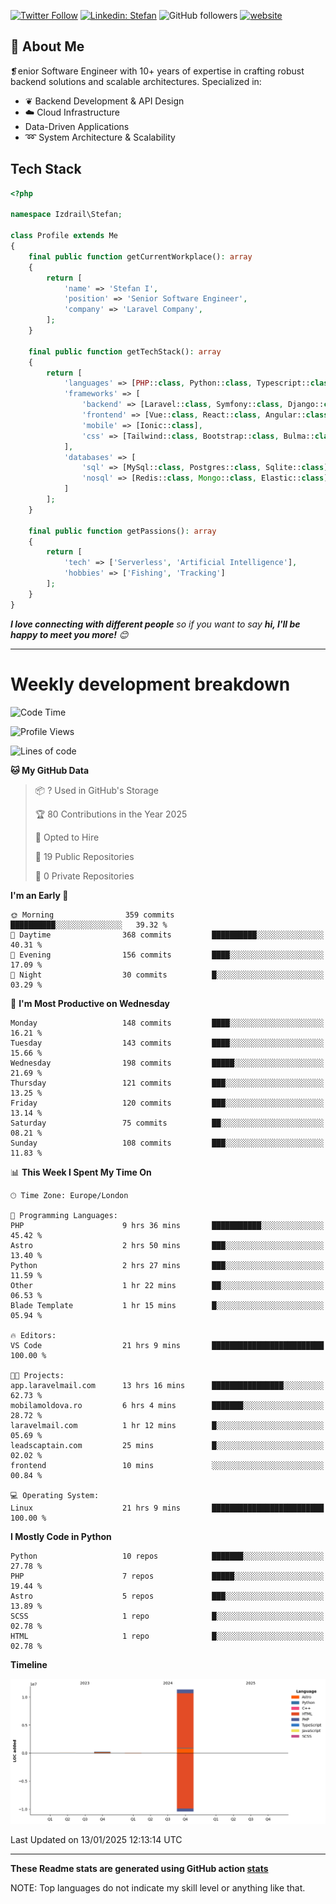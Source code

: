[![Twitter Follow](https://img.shields.io/twitter/follow/thephpteacher?label=Follow)](https://twitter.com/intent/follow?screen_name=thephpteacher)
[![Linkedin: Stefan](https://img.shields.io/badge/izdrail-blue?style=flat-square&logo=Linkedin&logoColor=white&link=https://www.linkedin.com/in/izdrail/)](https://www.linkedin.com/in/izdrail/)
![GitHub followers](https://img.shields.io/github/followers/izdrail?label=Follow&style=social)
[![website](https://img.shields.io/badge/Website-46a2f1.svg?&style=flat-square&logo=Google-Chrome&logoColor=white&link=https://izdrail.com/)](https://izdrail.com/)

## 🚀 About Me
❡enior Software Engineer with 10+ years of expertise in crafting robust backend solutions and scalable architectures. 
Specialized in:

- ❦ Backend Development & API Design
- ☁️ Cloud Infrastructure
-  Data-Driven Applications
- ➿ System Architecture & Scalability

## Tech Stack

```php
<?php

namespace Izdrail\Stefan;

class Profile extends Me
{
    final public function getCurrentWorkplace(): array
    {
        return [
            'name' => 'Stefan I',
            'position' => 'Senior Software Engineer',
            'company' => 'Laravel Company',
        ];
    }
    
    final public function getTechStack(): array
    {
        return [
            'languages' => [PHP::class, Python::class, Typescript::class],
            'frameworks' => [
                'backend' => [Laravel::class, Symfony::class, Django::class, FastApi::class],
                'frontend' => [Vue::class, React::class, Angular::class],
                'mobile' => [Ionic::class],
                'css' => [Tailwind::class, Bootstrap::class, Bulma::class]
            ],
            'databases' => [
                'sql' => [MySql::class, Postgres::class, Sqlite::class],
                'nosql' => [Redis::class, Mongo::class, Elastic::class]
            ]
        ];
    }

    final public function getPassions(): array
    {
        return [
            'tech' => ['Serverless', 'Artificial Intelligence'],
            'hobbies' => ['Fishing', 'Tracking']
        ];
    }
}
```
 <em><b>I love connecting with different people</b> so if you want to say <b>hi, I'll be happy to meet you more!</b> 😊</em>


---
# Weekly development breakdown
<!--START_SECTION:waka-->
![Code Time](http://img.shields.io/badge/Code%20Time-904%20hrs%2040%20mins-blue)

![Profile Views](http://img.shields.io/badge/Profile%20Views-18-blue)

![Lines of code](https://img.shields.io/badge/From%20Hello%20World%20I%27ve%20Written-11.7%20million%20lines%20of%20code-blue)

**🐱 My GitHub Data** 

> 📦 ? Used in GitHub's Storage 
 > 
> 🏆 80 Contributions in the Year 2025
 > 
> 💼 Opted to Hire
 > 
> 📜 19 Public Repositories 
 > 
> 🔑 0 Private Repositories 
 > 
**I'm an Early 🐤** 

```text
🌞 Morning                359 commits         ██████████░░░░░░░░░░░░░░░   39.32 % 
🌆 Daytime                368 commits         ██████████░░░░░░░░░░░░░░░   40.31 % 
🌃 Evening                156 commits         ████░░░░░░░░░░░░░░░░░░░░░   17.09 % 
🌙 Night                  30 commits          █░░░░░░░░░░░░░░░░░░░░░░░░   03.29 % 
```
📅 **I'm Most Productive on Wednesday** 

```text
Monday                   148 commits         ████░░░░░░░░░░░░░░░░░░░░░   16.21 % 
Tuesday                  143 commits         ████░░░░░░░░░░░░░░░░░░░░░   15.66 % 
Wednesday                198 commits         █████░░░░░░░░░░░░░░░░░░░░   21.69 % 
Thursday                 121 commits         ███░░░░░░░░░░░░░░░░░░░░░░   13.25 % 
Friday                   120 commits         ███░░░░░░░░░░░░░░░░░░░░░░   13.14 % 
Saturday                 75 commits          ██░░░░░░░░░░░░░░░░░░░░░░░   08.21 % 
Sunday                   108 commits         ███░░░░░░░░░░░░░░░░░░░░░░   11.83 % 
```


📊 **This Week I Spent My Time On** 

```text
🕑︎ Time Zone: Europe/London

💬 Programming Languages: 
PHP                      9 hrs 36 mins       ███████████░░░░░░░░░░░░░░   45.42 % 
Astro                    2 hrs 50 mins       ███░░░░░░░░░░░░░░░░░░░░░░   13.40 % 
Python                   2 hrs 27 mins       ███░░░░░░░░░░░░░░░░░░░░░░   11.59 % 
Other                    1 hr 22 mins        ██░░░░░░░░░░░░░░░░░░░░░░░   06.53 % 
Blade Template           1 hr 15 mins        █░░░░░░░░░░░░░░░░░░░░░░░░   05.94 % 

🔥 Editors: 
VS Code                  21 hrs 9 mins       █████████████████████████   100.00 % 

🐱‍💻 Projects: 
app.laravelmail.com      13 hrs 16 mins      ████████████████░░░░░░░░░   62.73 % 
mobilamoldova.ro         6 hrs 4 mins        ███████░░░░░░░░░░░░░░░░░░   28.72 % 
laravelmail.com          1 hr 12 mins        █░░░░░░░░░░░░░░░░░░░░░░░░   05.69 % 
leadscaptain.com         25 mins             █░░░░░░░░░░░░░░░░░░░░░░░░   02.02 % 
frontend                 10 mins             ░░░░░░░░░░░░░░░░░░░░░░░░░   00.84 % 

💻 Operating System: 
Linux                    21 hrs 9 mins       █████████████████████████   100.00 % 
```

**I Mostly Code in Python** 

```text
Python                   10 repos            ███████░░░░░░░░░░░░░░░░░░   27.78 % 
PHP                      7 repos             █████░░░░░░░░░░░░░░░░░░░░   19.44 % 
Astro                    5 repos             ███░░░░░░░░░░░░░░░░░░░░░░   13.89 % 
SCSS                     1 repo              █░░░░░░░░░░░░░░░░░░░░░░░░   02.78 % 
HTML                     1 repo              █░░░░░░░░░░░░░░░░░░░░░░░░   02.78 % 
```



**Timeline**

![Lines of Code chart](https://raw.githubusercontent.com/izdrail/izdrail/master/assets/bar_graph.png)


 Last Updated on 13/01/2025 12:13:14 UTC
<!--END_SECTION:waka-->

---


**These Readme stats are generated using GitHub action [stats](https://github.com/izdrail/stats)**

NOTE: Top languages do not indicate my skill level or anything like that. 
